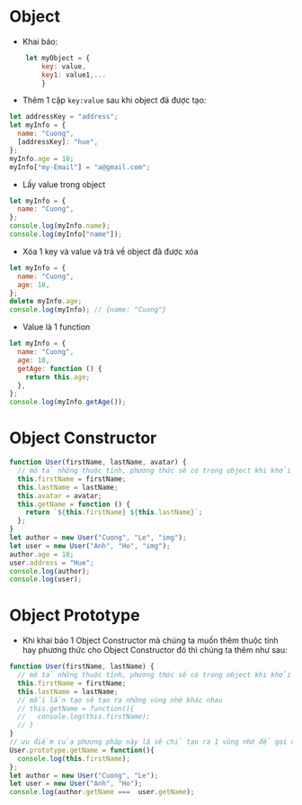 # Object

- Khai báo:

```js
    let myObject = {
        key: value,
        key1: value1,...
        }
```

- Thêm 1 cặp `key:value` sau khi object đã được tạo:

```js
let addressKey = "address";
let myInfo = {
  name: "Cuong",
  [addressKey]: "hue",
};
myInfo.age = 18;
myInfo["my-Email"] = "a@gmail.com";
```

- Lấy value trong object

```js
let myInfo = {
  name: "Cuong",
};
console.log(myInfo.name);
console.log(myInfo["name"]);
```

- Xóa 1 key và value và trả về object đã được xóa

```js
let myInfo = {
  name: "Cuong",
  age: 18,
};
delete myInfo.age;
console.log(myInfo); // {name: "Cuong"}
```

- Value là 1 function

```js
let myInfo = {
  name: "Cuong",
  age: 18,
  getAge: function () {
    return this.age;
  },
};
console.log(myInfo.getAge());
```

# Object Constructor

```js
function User(firstName, lastName, avatar) {
  // mô tả những thuộc tính, phương thức sẽ có trong object khi khởi tạo object constructor
  this.firstName = firstName;
  this.lastName = lastName;
  this.avatar = avatar;
  this.getName = function () {
    return `${this.firstName} ${this.lastName}`;
  };
}
let author = new User("Cuong", "Le", "img");
let user = new User("Anh", "Ho", "img");
author.age = 18;
user.address = "Hue";
console.log(author);
console.log(user);
```

# Object Prototype

- Khi khai báo 1 Object Constructor mà chúng ta muốn thêm thuộc tính hay phương thức cho Object Constructor đó thì chúng ta thêm như sau:

```js
function User(firstName, lastName) {
  // mô tả những thuộc tính, phương thức sẽ có trong object khi khởi tạo object constructor
  this.firstName = firstName;
  this.lastName = lastName;
  // mỗi lần tạo sẽ tạo ra những vùng nhớ khác nhau
  // this.getName = function(){
  //   console.log(this.firstName);
  // }
}
// ưu điểm của phương pháp này là sẽ chỉ tạo ra 1 vùng nhớ để gọi đến
User.prototype.getName = function(){
  console.log(this.firstName);
};
let author = new User("Cuong", "Le");
let user = new User("Anh", "Ho");
console.log(author.getName ===  user.getName);
```



